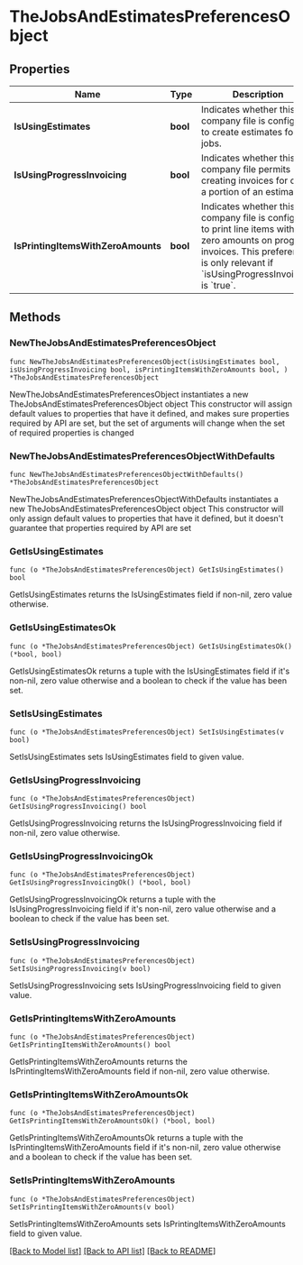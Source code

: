 # TheJobsAndEstimatesPreferencesObject

## Properties

Name | Type | Description | Notes
------------ | ------------- | ------------- | -------------
**IsUsingEstimates** | **bool** | Indicates whether this company file is configured to create estimates for jobs. | 
**IsUsingProgressInvoicing** | **bool** | Indicates whether this company file permits creating invoices for only a portion of an estimate. | 
**IsPrintingItemsWithZeroAmounts** | **bool** | Indicates whether this company file is configured to print line items with zero amounts on progress invoices. This preference is only relevant if &#x60;isUsingProgressInvoicing&#x60; is &#x60;true&#x60;. | 

## Methods

### NewTheJobsAndEstimatesPreferencesObject

`func NewTheJobsAndEstimatesPreferencesObject(isUsingEstimates bool, isUsingProgressInvoicing bool, isPrintingItemsWithZeroAmounts bool, ) *TheJobsAndEstimatesPreferencesObject`

NewTheJobsAndEstimatesPreferencesObject instantiates a new TheJobsAndEstimatesPreferencesObject object
This constructor will assign default values to properties that have it defined,
and makes sure properties required by API are set, but the set of arguments
will change when the set of required properties is changed

### NewTheJobsAndEstimatesPreferencesObjectWithDefaults

`func NewTheJobsAndEstimatesPreferencesObjectWithDefaults() *TheJobsAndEstimatesPreferencesObject`

NewTheJobsAndEstimatesPreferencesObjectWithDefaults instantiates a new TheJobsAndEstimatesPreferencesObject object
This constructor will only assign default values to properties that have it defined,
but it doesn't guarantee that properties required by API are set

### GetIsUsingEstimates

`func (o *TheJobsAndEstimatesPreferencesObject) GetIsUsingEstimates() bool`

GetIsUsingEstimates returns the IsUsingEstimates field if non-nil, zero value otherwise.

### GetIsUsingEstimatesOk

`func (o *TheJobsAndEstimatesPreferencesObject) GetIsUsingEstimatesOk() (*bool, bool)`

GetIsUsingEstimatesOk returns a tuple with the IsUsingEstimates field if it's non-nil, zero value otherwise
and a boolean to check if the value has been set.

### SetIsUsingEstimates

`func (o *TheJobsAndEstimatesPreferencesObject) SetIsUsingEstimates(v bool)`

SetIsUsingEstimates sets IsUsingEstimates field to given value.


### GetIsUsingProgressInvoicing

`func (o *TheJobsAndEstimatesPreferencesObject) GetIsUsingProgressInvoicing() bool`

GetIsUsingProgressInvoicing returns the IsUsingProgressInvoicing field if non-nil, zero value otherwise.

### GetIsUsingProgressInvoicingOk

`func (o *TheJobsAndEstimatesPreferencesObject) GetIsUsingProgressInvoicingOk() (*bool, bool)`

GetIsUsingProgressInvoicingOk returns a tuple with the IsUsingProgressInvoicing field if it's non-nil, zero value otherwise
and a boolean to check if the value has been set.

### SetIsUsingProgressInvoicing

`func (o *TheJobsAndEstimatesPreferencesObject) SetIsUsingProgressInvoicing(v bool)`

SetIsUsingProgressInvoicing sets IsUsingProgressInvoicing field to given value.


### GetIsPrintingItemsWithZeroAmounts

`func (o *TheJobsAndEstimatesPreferencesObject) GetIsPrintingItemsWithZeroAmounts() bool`

GetIsPrintingItemsWithZeroAmounts returns the IsPrintingItemsWithZeroAmounts field if non-nil, zero value otherwise.

### GetIsPrintingItemsWithZeroAmountsOk

`func (o *TheJobsAndEstimatesPreferencesObject) GetIsPrintingItemsWithZeroAmountsOk() (*bool, bool)`

GetIsPrintingItemsWithZeroAmountsOk returns a tuple with the IsPrintingItemsWithZeroAmounts field if it's non-nil, zero value otherwise
and a boolean to check if the value has been set.

### SetIsPrintingItemsWithZeroAmounts

`func (o *TheJobsAndEstimatesPreferencesObject) SetIsPrintingItemsWithZeroAmounts(v bool)`

SetIsPrintingItemsWithZeroAmounts sets IsPrintingItemsWithZeroAmounts field to given value.



[[Back to Model list]](../README.md#documentation-for-models) [[Back to API list]](../README.md#documentation-for-api-endpoints) [[Back to README]](../README.md)


